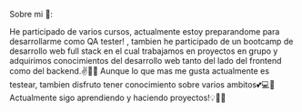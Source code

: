 Sobre mi 🙋:

He participado de varios cursos, actualmente estoy preparandome para desarrollarme como QA tester! , tambien he participado de un bootcamp de desarrollo web full stack en el cual trabajamos en proyectos en grupo y adquirimos conocimientos del desarrollo web
tanto del lado del frontend como del backend.✌🙆🤝
Aunque lo que mas me gusta actualmente es testear, tambien disfruto tener conocimiento sobre varios ambitos💕💻🎨
Actualmente sigo aprendiendo y haciendo proyectos!💡👩💫

